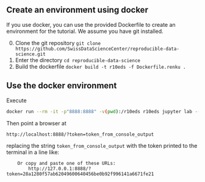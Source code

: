 ## Create an environment using docker

If you use docker, you can use the provided Dockerfile to create an environment for the tutorial. We assume you have git installed.

0. Clone the git repository `git clone https://github.com/SwissDataScienceCenter/reproducible-data-science.git`
1. Enter the directory `cd reproducible-data-science`
2. Build the dockerfile `docker build -t r10eds -f Dockerfile.renku .`

## Use the docker environment

Execute
```bash
docker run --rm -it -p"8888:8888" -v(pwd):/r10eds r10eds jupyter lab --ip=0.0.0.0 --no-browser --allow-root --notebook-dir=/r10eds
```

Then point a browser at

```http://localhost:8888/?token=token_from_console_output```

replacing the string `token_from_console_output` with the token printed to the terminal in a line like:
```
    Or copy and paste one of these URLs:
        http://127.0.0.1:8888/?token=28a1280f57ab62049600640456be0b92f996141a6671fe21
```
